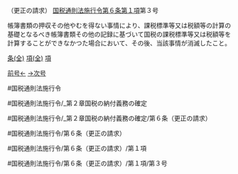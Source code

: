 （更正の請求）
[国税通則法施行令第６条第１項](国税通則法施行＿令＿第６条第１項)第３号

帳簿書類の押収その他やむを得ない事情により、課税標準等又は税額等の計算の基礎となるべき帳簿書類その他の記録に基づいて国税の課税標準等又は税額等を計算することができなかつた場合において、その後、当該事情が消滅したこと。

[条(全)](国税通則法施行＿令＿第６条_.md)    [項(全)](国税通則法施行＿令＿第６条第１項_.md)    [項](国税通則法施行＿令＿第６条第１項.md)

[前号←](国税通則法施行＿令＿第６条第１項第２号.md)    [→次号](国税通則法施行＿令＿第６条第１項第４号.md)

#国税通則法施行令

#国税通則法施行令/_第２章国税の納付義務の確定

#国税通則法施行令/_第２章国税の納付義務の確定/第６条（更正の請求）

#国税通則法施行令/第６条（更正の請求）

#国税通則法施行令/第６条（更正の請求）/第１項

#国税通則法施行令/第６条（更正の請求）/第１項/第３号

